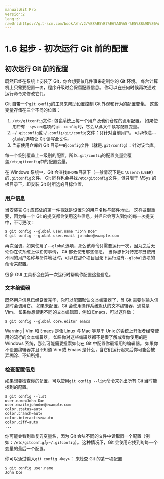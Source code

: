 ```yaml
---
manual:Git Pro
version:2
lang:zh
rawUrl:https://git-scm.com/book/zh/v2/%E8%B5%B7%E6%AD%A5-%E5%88%9D%E6%AC%A1%E8%BF%90%E8%A1%8C-Git-%E5%89%8D%E7%9A%84%E9%85%8D%E7%BD%AE
---
```



# 1.6 起步 - 初次运行 Git 前的配置

## 初次运行 Git 前的配置<a name="r_first_time"></a>


既然已经在系统上安装了 Git，你会想要做几件事来定制你的 Git 环境。 每台计算机上只需要配置一次，程序升级时会保留配置信息。 你可以在任何时候再次通过运行命令来修改它们。




Git 自带一个`git config`的工具来帮助设置控制 Git 外观和行为的配置变量。 这些变量存储在三个不同的位置：



1. `/etc/gitconfig`文件: 包含系统上每一个用户及他们仓库的通用配置。 如果使用带有`--system`选项的`git config`时，它会从此文件读写配置变量。
1. `~/.gitconfig`或`~/.config/git/config`文件：只针对当前用户。 可以传递`--global`选项让 Git 读写此文件。
1. 当前使用仓库的 Git 目录中的`config`文件（就是`.git/config`）：针对该仓库。



每一个级别覆盖上一级别的配置，所以`.git/config`的配置变量会覆盖`/etc/gitconfig`中的配置变量。




在 Windows 系统中，Git 会查找`$HOME`目录下（一般情况下是`C:\Users\$USER`）的`.gitconfig`文件。 Git 同样也会寻找`/etc/gitconfig`文件，但只限于 MSys 的根目录下，即安装 Git 时所选的目标位置。



### 用户信息<a name="_用户信息"></a>


当安装完 Git 应该做的第一件事就是设置你的用户名称与邮件地址。 这样做很重要，因为每一个 Git 的提交都会使用这些信息，并且它会写入到你的每一次提交中，不可更改：



```
$ git config --global user.name "John Doe"
$ git config --global user.email johndoe@example.com
```




再次强调，如果使用了`--global`选项，那么该命令只需要运行一次，因为之后无论你在该系统上做任何事情， Git 都会使用那些信息。 当你想针对特定项目使用不同的用户名称与邮件地址时，可以在那个项目目录下运行没有`--global`选项的命令来配置。




很多 GUI 工具都会在第一次运行时帮助你配置这些信息。




### 文本编辑器<a name="_文本编辑器"></a>


既然用户信息已经设置完毕，你可以配置默认文本编辑器了，当 Git 需要你输入信息时会调用它。 如果未配置，Git 会使用操作系统默认的文本编辑器，通常是 Vim。 如果你想使用不同的文本编辑器，例如 Emacs，可以这样做：



```
$ git config --global core.editor emacs
```


Warning | Vim 和 Emacs 是像 Linux 与 Mac 等基于 Unix 的系统上开发者经常使用的流行的文本编辑器。 如果你对这些编辑器都不是很了解或者你使用的是 Windows 系统，那么可能需要搜索如何在 Git 中配置你最常用的编辑器。 如果你不设置编辑器并且不知道 Vim 或 Emacs 是什么，当它们运行起来后你可能会被弄糊涂、不知所措。 




### 检查配置信息<a name="_检查配置信息"></a>


如果想要检查你的配置，可以使用`git config --list`命令来列出所有 Git 当时能找到的配置。



```
$ git config --list
user.name=John Doe
user.email=johndoe@example.com
color.status=auto
color.branch=auto
color.interactive=auto
color.diff=auto
...
```




你可能会看到重复的变量名，因为 Git 会从不同的文件中读取同一个配置（例如：`/etc/gitconfig`与`~/.gitconfig`）。 这种情况下，Git 会使用它找到的每一个变量的最后一个配置。




你可以通过输入`git config <key>`： 来检查 Git 的某一项配置



```
$ git config user.name
John Doe
```





